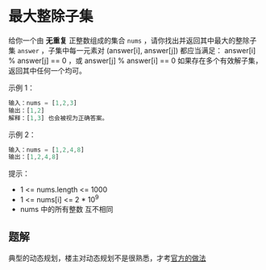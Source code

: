 # 最大整除子集

给你一个由 **无重复** 正整数组成的集合 `nums` ，请你找出并返回其中最大的整除子集 `answer` ，子集中每一元素对 (answer[i], answer[j]) 都应当满足：
answer[i] % answer[j] == 0 ，或
answer[j] % answer[i] == 0
如果存在多个有效解子集，返回其中任何一个均可。

示例 1：

```ts
输入：nums = [1,2,3]
输出：[1,2]
解释：[1,3] 也会被视为正确答案。
```

示例 2：

```ts
输入：nums = [1,2,4,8]
输出：[1,2,4,8]
```

提示：

- 1 <= nums.length <= 1000
- 1 <= nums[i] <= 2 \* 10<sup>9</sup>
- nums 中的所有整数 互不相同

## 题解

典型的动态规划，楼主对动态规划不是很熟悉，才考[官方的做法](https://leetcode-cn.com/problems/largest-divisible-subset/solution/zui-da-zheng-chu-zi-ji-by-leetcode-solut-t4pz/)
